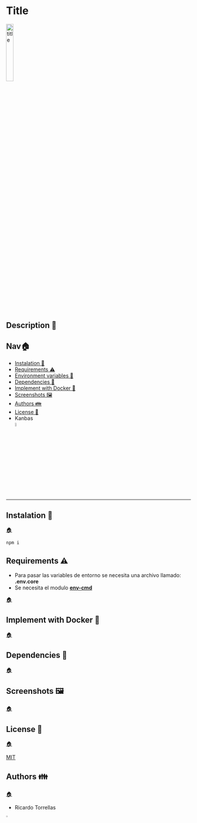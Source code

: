# Title

<img src="" alt="title" width="20%">

<h2 id="description">Description 📃</h2>

<h2 id="nav">Nav🏠 </h2>

* [Instalation 🔑](#instalation)
* [Requirements ⚠️](#requirements)
* [Environment variables 🔐](#environment-variables)
* [Dependencies 📁](#dependencies)
* [Implement with Docker 🐋](#docker)
* [Screenshots 🖼️](#screenshots)
* [Authors 👪](#authors)
* [License 📄](#license)
* Kanbas</br>
<a href="./kanbas.md" title="kanbas"><img width="5%" src="https://res.cloudinary.com/rick-rick-torrellas/image/upload/v1629301660/icons/kanban_oifhu7.png"/></a>

***

<h2 id="instalation">Instalation 🔑</h2>

[🏠](#nav "Back home")

```javascript
npm i 
```

<h2 id="requirements">Requirements ⚠️</h2>

* Para pasar las variables de entorno se necesita una archivo llamado: **.env.core**
* Se necesita el modulo [**env-cmd**](https://www.npmjs.com/package/env-cmd)

[🏠](#nav "Back home")

<h2 id="docker">Implement with Docker 🐋</h2>

[🏠](#nav "Back home")


<h2 id="dependencies">Dependencies 📁</h2>

[🏠](#nav "Back home")

<h2 id="screenshots">Screenshots 🖼️</h2>

[🏠](#nav "Back home")

<h2 id="license">License 📄</h2>

[🏠](#nav "Back home")

[MIT](./LICENSE)

<h2 id="authors">Authors 👪</h2>

[🏠](#nav "Back home")

* Ricardo Torrellas

<img src="https://res.cloudinary.com/rick-rick-torrellas/image/upload/v1632064143/icons/pill_sakm1z.svg" alt="template" width="3%">
